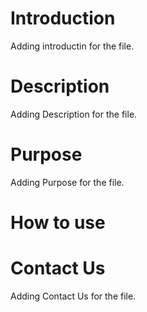 # Introduction
Adding introductin for the file.

# Description
Adding Description for the file.

# Purpose
Adding Purpose for the file.

# How to use

# Contact Us
Adding Contact Us for the file.